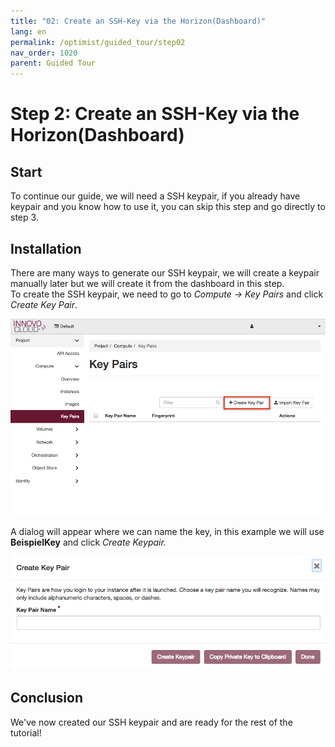 ```yaml
---
title: "02: Create an SSH-Key via the Horizon(Dashboard)"
lang: en
permalink: /optimist/guided_tour/step02
nav_order: 1020
parent: Guided Tour
---
```


Step 2: Create an SSH-Key via the Horizon(Dashboard)
====================================================

Start
-----

To continue our guide, we will need a SSH keypair, if you already have keypair and you know
how to use it, you can skip this step and go directly to step 3.

Installation
------------

There are many ways to generate our SSH keypair, we will create a
keypair manually later but we will create it from the dashboard in this
step.\
To create the SSH keypair, we need to go to *Compute -\> Key Pairs* and
click *Create Key Pair*.

![](attachments/13536100.png)

A dialog will appear where we can name the key, in this example we will
use **BeispielKey** and click *Create Keypair.*

![](attachments/13536101.png)

Conclusion
----------

We've now created our SSH keypair and are ready for the rest of the
tutorial!
